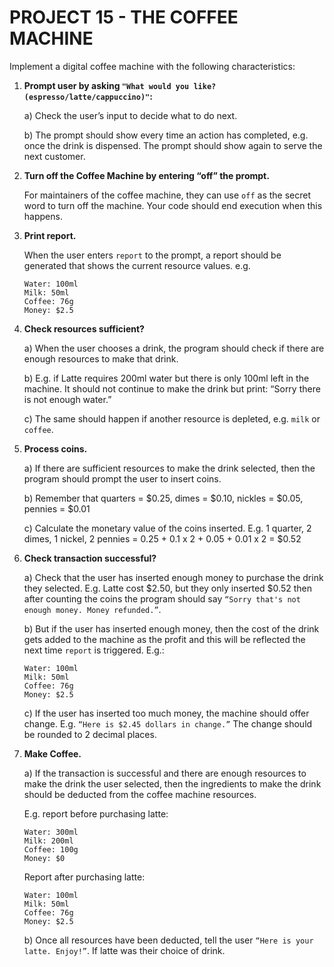 # PROJECT 15 - THE COFFEE MACHINE

Implement a digital coffee machine with the following characteristics:

1. **Prompt user by asking `"What would you like? (espresso/latte/cappuccino)"`:**

   a) Check the user’s input to decide what to do next.

   b) The prompt should show every time an action has completed, e.g. once the drink is dispensed. The prompt should
   show again to serve the next customer.

2. **Turn off the Coffee Machine by entering “off” the prompt.**

   For maintainers of the coffee machine, they can use `off` as the secret word to turn off
   the machine. Your code should end execution when this happens.

3. **Print report.**

   When the user enters `report` to the prompt, a report should be generated that shows the current resource values.
   e.g.
   ``` 
   Water: 100ml
   Milk: 50ml
   Coffee: 76g
   Money: $2.5
   ```

4. **Check resources sufficient?**

   a) When the user chooses a drink, the program should check if there are enough resources to make that drink.

   b) E.g. if Latte requires 200ml water but there is only 100ml left in the machine. It should not continue to
   make the drink but print: “Sorry there is not enough water.”

   c) The same should happen if another resource is depleted, e.g. `milk` or `coffee`.

5. **Process coins.**

   a) If there are sufficient resources to make the drink selected, then the program should prompt the user to insert
   coins.

   b) Remember that quarters = $0.25, dimes = $0.10, nickles = $0.05, pennies = $0.01

   c) Calculate the monetary value of the coins inserted. E.g. 1 quarter, 2 dimes, 1 nickel, 2
   pennies = 0.25 + 0.1 x 2 + 0.05 + 0.01 x 2 = $0.52

6. **Check transaction successful?**

   a) Check that the user has inserted enough money to purchase the drink they selected. E.g. Latte cost $2.50, but they
   only inserted $0.52 then after counting the coins the program should say `“Sorry that's not enough money. Money
   refunded.”`.

   b) But if the user has inserted enough money, then the cost of the drink gets added to the machine as the profit and
   this will be reflected the next time `report` is triggered. E.g.:

   ```
   Water: 100ml
   Milk: 50ml
   Coffee: 76g
   Money: $2.5
   ```

   c) If the user has inserted too much money, the machine should offer change.
   E.g. `“Here is $2.45 dollars in change.”`
   The change should be rounded to 2 decimal places.

7. **Make Coffee.**

   a) If the transaction is successful and there are enough resources to make the drink the user selected, then the
   ingredients to make the drink should be deducted from the coffee machine resources.

   E.g. report before purchasing latte:
   ```
   Water: 300ml
   Milk: 200ml
   Coffee: 100g
   Money: $0
   ```

   Report after purchasing latte:
   ```
   Water: 100ml
   Milk: 50ml
   Coffee: 76g
   Money: $2.5
   ```

   b) Once all resources have been deducted, tell the user `“Here is your latte. Enjoy!”`. If latte was their choice of
   drink.